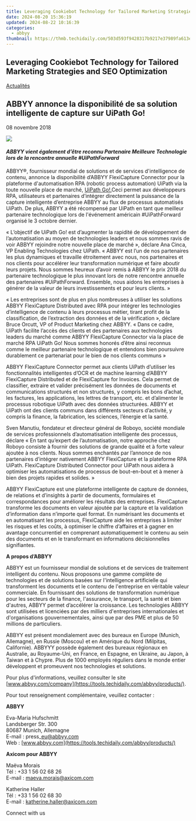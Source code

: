 ```yaml
---
title: Leveraging Cookiebot Technology for Tailored Marketing Strategies and SEO Optimization
date: 2024-08-20 15:36:19
updated: 2024-08-22 10:16:39
categories:
  - abbyy
thumbnail: https://thmb.techidaily.com/503d593f9428317b9217e37989fa613e5c3305adb6e8017e4b8755b0efa649e5.png
---
```


## Leveraging Cookiebot Technology for Tailored Marketing Strategies and SEO Optimization

[Actualités](https://tools.techidaily.com/abbyy/products/)

## ABBYY annonce la disponibilité de sa solution intelligente de capture sur UiPath Go!

08 novembre 2018

![](https://content.abbyy.com/-/media/project/abbyy/abbyy/branchtemplates/shutterstock_1272462163_1296-x-729.jpg?h=729&iar=0&w=1296)

#### _ABBYY vient également d’être reconnu Partenaire Meilleure Technologie lors de la rencontre annuelle #UiPathForward_

  
ABBYY®, fournisseur mondial de solutions et de services d'intelligence de contenu, annonce la disponibilité d’ABBYY FlexiCapture Connector pour la plateforme d'automatisation RPA (robotic process automation) UiPath via la toute nouvelle place de marché, [UiPath Go!.](https://go.uipath.com/component/abbyy-flexicapture-connector-for-uipath-31cc20 "UiPath Go!")Ceci permet aux développeurs RPA, utilisateurs et partenaires d’intégrer directement la puissance de la capture intelligente d’entreprise ABBYY au flux de processus automatisés UiPath. De plus, ABBYY a été récompensé par UiPath en tant que meilleur partenaire technologique lors de l'événement américain #UiPathForward organisé le 3 octobre dernier.

« L’objectif de UiPath Go! est d’augmenter la rapidité de développement de l’automatisation au moyen de technologies leaders et nous sommes ravis de voir ABBYY rejoindre notre nouvelle place de marché », déclare Ana Cinca, VP Enabling Technologies chez UiPath. « ABBYY est l’un de nos partenaires les plus dynamiques et travaille étroitement avec nous, nos partenaires et nos clients pour accélérer leur transformation numérique et faire aboutir leurs projets. Nous sommes heureux d’avoir remis à ABBYY le prix 2018 du partenaire technologique le plus innovant lors de notre rencontre annuelle des partenaires #UiPathForward. Ensemble, nous aidons les entreprises à générer de la valeur de leurs investissements et pour leurs clients. »

« Les entreprises sont de plus en plus nombreuses à utiliser les solutions ABBYY FlexiCapture Distributed avec RPA pour intégrer les technologies d’intelligence de contenu à leurs processus métier, tirant profit de la classification, de l’extraction des données et de la vérification », déclare Bruce Orcutt, VP of Product Marketing chez ABBYY. « Dans ce cadre, UiPath facilite l’accès des clients et des partenaires aux technologies leaders du marché comme ABBYY FlexiCapture Connector via la place de marché RPA UiPath Go! Nous sommes honorés d’être ainsi reconnus comme le meilleur partenaire technologique et entendons bien poursuivre durablement ce partenariat pour le bien de nos clients communs »

ABBYY FlexiCapture Connector permet aux clients UiPath d’utiliser les fonctionnalités intelligentes d’OCR et de machine learning d’ABBYY FlexiCapture Distributed et de FlexiCapture for Invoices. Cela permet de classifier, extraire et valider précisément les données de documents et communications structurés et non structurés, y compris les bons d’achat, les factures, les applications, les lettres de transport, etc. et d’alimenter le processus robotique UiPath avec des données structurées. ABBYY et UiPath ont des clients communs dans différents secteurs d’activité, y compris la finance, la fabrication, les sciences, l’énergie et la santé.

Sven Manutiu, fondateur et directeur général de Roboyo, société mondiale de services professionnels d’automatisation intelligente des processus, déclare « En tant qu’expert de l’automatisation, notre approche chez Roboyo consiste à fournir des solutions de grande qualité et à forte valeur ajoutée à nos clients. Nous sommes enchantés par l’annonce de nos partenaires d’intégrer nativement ABBYY FlexiCapture et la plateforme RPA UiPath. FlexiCapture Distributed Connector pour UiPath nous aidera à optimiser les automatisations de processus de bout-en-bout et à mener à bien des projets rapides et solides. »

ABBYY FlexiCapture est une plateforme intelligente de capture de données, de relations et d’insights à partir de documents, formulaires et correspondances pour améliorer les résultats des entreprises. FlexiCapture transforme les documents en valeur ajoutée par la capture et la validation d’information dans n’importe quel format. En numérisant les documents et en automatisant les processus, FlexiCapture aide les entreprises à limiter les risques et les coûts, à optimiser le chiffre d’affaires et à gagner en avantage concurrentiel en comprenant automatiquement le contenu au sein des documents et en le transformant en informations décisionnelles signifiantes.

  
**A propos d’ABBYY**

ABBYY est un fournisseur mondial de solutions et de services de traitement intelligent du contenu. Nous proposons une gamme complète de technologies et de solutions basées sur l'intelligence artificielle qui transforment les documents et le contenu de l'entreprise en véritable valeur commerciale. En fournissant des solutions de transformation numérique pour les secteurs de la finance, l'assurance, le transport, la santé et bien d'autres, ABBYY permet d’accélérer la croissance. Les technologies ABBYY sont utilisées et licenciées par des milliers d'entreprises internationales et d'organisations gouvernementales, ainsi que par des PME et plus de 50 millions de particuliers.

ABBYY est présent mondialement avec des bureaux en Europe (Munich, Allemagne), en Russie (Moscou) et en Amérique du Nord (Milpitas, Californie). ABBYYY possède également des bureaux régionaux en Australie, au Royaume-Uni, en France, en Espagne, en Ukraine, au Japon, à Taiwan et à Chypre. Plus de 1000 employés réguliers dans le monde entier développent et promeuvent nos technologies et solutions.

Pour plus d'informations, veuillez consulter le site [www.abbyy.com/company](https://tools.techidaily.com/abbyy/products/).

  
Pour tout renseignement complémentaire, veuillez contacter :

**ABBYY**

Eva-Maria Hufschmitt  
Landsberger Str. 300  
80687 Munich, Allemagne  
E-mail : press\_eu@abbyy.com  
Web : [www.abbyy.com](https://tools.techidaily.com/abbyy/products/)

**Axicom pour ABBYY**

Maëva Morais  
Tél : +33 1 56 02 68 26  
E-mail : [maeva.morais@axicom.com](https://tools.techidaily.com/abbyy/products/)

Katherine Haller  
Tél : +33 1 56 02 68 30  
E-mail : [katherine.haller@axicom.com](https://tools.techidaily.com/abbyy/products/)

Connect with us

<ins class="adsbygoogle"
     style="display:block"
     data-ad-format="autorelaxed"
     data-ad-client="ca-pub-7571918770474297"
     data-ad-slot="1223367746"></ins>



<ins class="adsbygoogle"
     style="display:block"
     data-ad-client="ca-pub-7571918770474297"
     data-ad-slot="8358498916"
     data-ad-format="auto"
     data-full-width-responsive="true"></ins>
